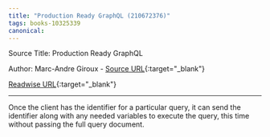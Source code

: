 ```yaml
---
title: "Production Ready GraphQL (210672376)"
tags: books-10325339
canonical: 
---
```


Source Title: Production Ready GraphQL

Author: Marc-Andre Giroux - [Source URL](){:target="_blank"}

[Readwise URL](https://readwise.io/open/210672376){:target="_blank"}

---

Once the client has the identifier for a particular query, it can send the identifier along with any needed variables to execute the query, this time without passing the full query document.
